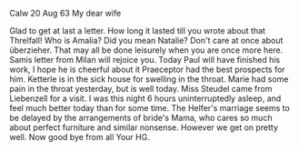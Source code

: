  Calw 20 Aug 63
My dear wife

Glad to get at last a letter. How long it lasted till you wrote about that Threlfall! Who is Amalia? Did you mean Natalie? Don't care at once about überzieher. That may all be done leisurely when you are once more here. Samis letter from Milan will rejoice you. Today Paul will have finished his work, I hope he is cheerful about it Praeceptor had the best prospects for him. Ketterle is in the sick house for swelling in the throat. Marie had some pain in the throat yesterday, but is well today. Miss Steudel came from Liebenzell for a visit. I was this night 6 hours uninterruptedly asleep, and feel much better today than for some time. The Helfer's marriage seems to be delayed by the arrangements of bride's Mama, who cares so much about perfect furniture and similar nonsense. However we get on pretty well. Now good bye from all
 Your HG.
